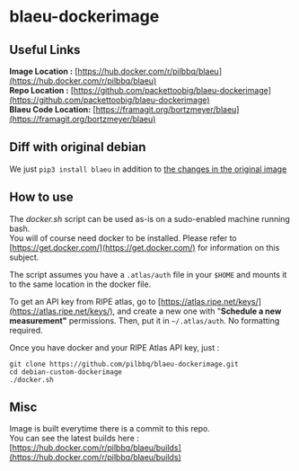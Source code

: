 # blaeu-dockerimage

## Useful Links
**Image Location :** [https://hub.docker.com/r/pilbbq/blaeu](https://hub.docker.com/r/pilbbq/blaeu)<br/>
**Repo Location :** [https://github.com/packettoobig/blaeu-dockerimage](https://github.com/packettoobig/blaeu-dockerimage)<br/>
**Blaeu Code Location:** [https://framagit.org/bortzmeyer/blaeu](https://framagit.org/bortzmeyer/blaeu)

## Diff with original debian
We just `pip3 install blaeu` in addition to [the changes in the original image](https://github.com/pilbbq/debian-custom-dockerimage)

## How to use
The *docker.sh* script can be used as-is on a sudo-enabled machine running bash.<br/>
You will of course need docker to be installed. Please refer to [https://get.docker.com/](https://get.docker.com/) for information on this subject.

The script assumes you have a `.atlas/auth` file in your `$HOME` and mounts it to the same location in the docker file.

To get an API key from RIPE atlas, go to [https://atlas.ripe.net/keys/](https://atlas.ripe.net/keys/), and create a new one with "**Schedule a new measurement"** permissions.
Then, put it in `~/.atlas/auth`. No formatting required.

Once you have docker and your RIPE Atlas API key, just :

	git clone https://github.com/pilbbq/blaeu-dockerimage.git
	cd debian-custom-dockerimage
	./docker.sh

## Misc
Image is built everytime there is a commit to this repo.<br/>
You can see the latest builds here : [https://hub.docker.com/r/pilbbq/blaeu/builds](https://hub.docker.com/r/pilbbq/blaeu/builds)
